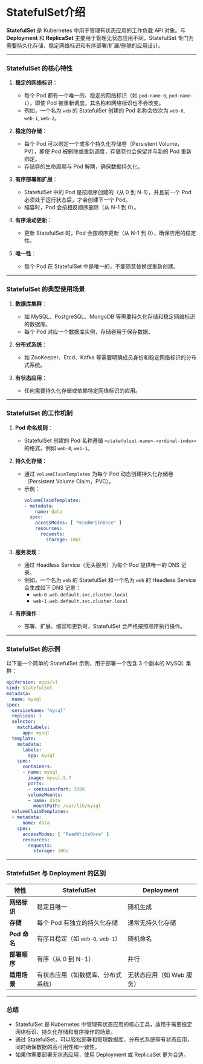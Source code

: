 # StatefulSet介绍

**StatefulSet** 是 Kubernetes 中用于管理有状态应用的工作负载 API 对象。与 **Deployment** 和 **ReplicaSet** 主要用于管理无状态应用不同，StatefulSet 专门为需要持久化存储、稳定网络标识和有序部署/扩展/删除的应用设计。

---

### **StatefulSet 的核心特性**
1. **稳定的网络标识**：
    - 每个 Pod 都有一个唯一的、稳定的网络标识（如 `pod-name-0`, `pod-name-1`），即使 Pod 被重新调度，其名称和网络标识也不会改变。
    - 例如，一个名为 `web` 的 StatefulSet 创建的 Pod 名称会依次为 `web-0`, `web-1`, `web-2`。

2. **稳定的存储**：
    - 每个 Pod 可以绑定一个或多个持久化存储卷（Persistent Volume，PV），即使 Pod 被删除或重新调度，存储卷也会保留并与新的 Pod 重新绑定。
    - 存储卷的生命周期与 Pod 解耦，确保数据持久化。

3. **有序部署和扩展**：
    - StatefulSet 中的 Pod 是按顺序创建的（从 0 到 N-1），并且前一个 Pod 必须处于运行状态后，才会创建下一个 Pod。
    - 缩容时，Pod 会按相反顺序删除（从 N-1 到 0）。

4. **有序滚动更新**：
    - 更新 StatefulSet 时，Pod 会按顺序更新（从 N-1 到 0），确保应用的稳定性。

5. **唯一性**：
    - 每个 Pod 在 StatefulSet 中是唯一的，不能随意替换或重新创建。

---

### **StatefulSet 的典型使用场景**
1. **数据库集群**：
    - 如 MySQL、PostgreSQL、MongoDB 等需要持久化存储和稳定网络标识的数据库。
    - 每个 Pod 对应一个数据库实例，存储卷用于保存数据。

2. **分布式系统**：
    - 如 ZooKeeper、Etcd、Kafka 等需要明确成员身份和稳定网络标识的分布式系统。

3. **有状态应用**：
    - 任何需要持久化存储或依赖特定网络标识的应用。

---

### **StatefulSet 的工作机制**
1. **Pod 命名规则**：
    - StatefulSet 创建的 Pod 名称遵循 `<statefulset-name>-<ordinal-index>` 的格式，例如 `web-0`, `web-1`。

2. **持久化存储**：
    - 通过 `volumeClaimTemplates` 为每个 Pod 动态创建持久化存储卷（Persistent Volume Claim，PVC）。
    - 示例：
      ```yaml
      volumeClaimTemplates:
      - metadata:
          name: data
        spec:
          accessModes: [ "ReadWriteOnce" ]
          resources:
            requests:
              storage: 10Gi
      ```

3. **服务发现**：
    - 通过 Headless Service（无头服务）为每个 Pod 提供唯一的 DNS 记录。
    - 例如，一个名为 `web` 的 StatefulSet 和一个名为 `web` 的 Headless Service 会生成如下 DNS 记录：
        - `web-0.web.default.svc.cluster.local`
        - `web-1.web.default.svc.cluster.local`

4. **有序操作**：
    - 部署、扩展、缩容和更新时，StatefulSet 会严格按照顺序执行操作。

---

### **StatefulSet 的示例**
以下是一个简单的 StatefulSet 示例，用于部署一个包含 3 个副本的 MySQL 集群：

```yaml
apiVersion: apps/v1
kind: StatefulSet
metadata:
  name: mysql
spec:
  serviceName: "mysql"
  replicas: 3
  selector:
    matchLabels:
      app: mysql
  template:
    metadata:
      labels:
        app: mysql
    spec:
      containers:
      - name: mysql
        image: mysql:5.7
        ports:
        - containerPort: 3306
        volumeMounts:
        - name: data
          mountPath: /var/lib/mysql
  volumeClaimTemplates:
  - metadata:
      name: data
    spec:
      accessModes: [ "ReadWriteOnce" ]
      resources:
        requests:
          storage: 10Gi
```

---

### **StatefulSet 与 Deployment 的区别**
| 特性                | StatefulSet                     | Deployment                     |
|---------------------|---------------------------------|--------------------------------|
| **网络标识**         | 稳定且唯一                      | 随机生成                       |
| **存储**            | 每个 Pod 有独立的持久化存储      | 通常无持久化存储               |
| **Pod 命名**        | 有序且稳定（如 `web-0`, `web-1`）| 随机命名                       |
| **部署顺序**        | 有序（从 0 到 N-1）             | 并行                           |
| **适用场景**        | 有状态应用（如数据库、分布式系统）| 无状态应用（如 Web 服务）      |

---

### **总结**
- StatefulSet 是 Kubernetes 中管理有状态应用的核心工具，适用于需要稳定网络标识、持久化存储和有序操作的场景。
- 通过 StatefulSet，可以轻松部署和管理数据库、分布式系统等有状态应用，同时确保数据的高可用性和一致性。
- 如果你需要部署无状态应用，使用 Deployment 或 ReplicaSet 更为合适。